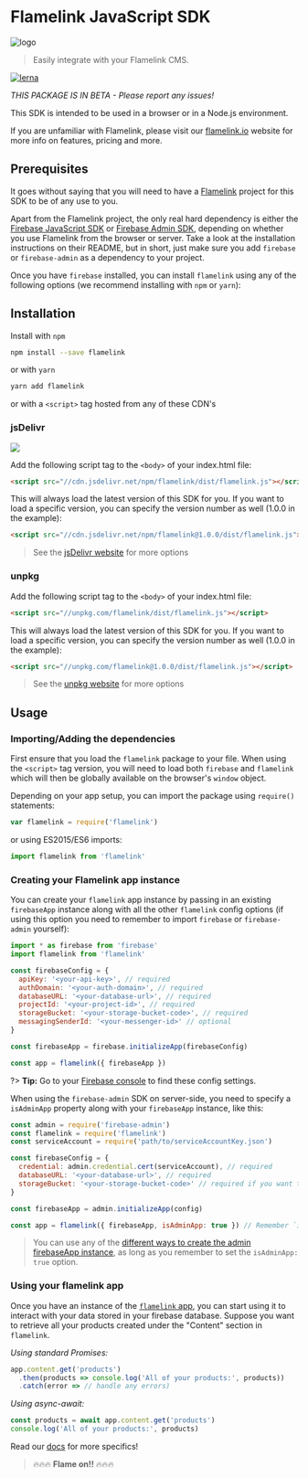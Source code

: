 # Flamelink JavaScript SDK

![logo](https://raw.githubusercontent.com/flamelink/flamelink/master/docs/_assets/icon.svg?sanitize=true)

> Easily integrate with your Flamelink CMS.

[![lerna](https://img.shields.io/badge/maintained%20with-lerna-cc00ff.svg)](https://lernajs.io/)

_THIS PACKAGE IS IN BETA - Please report any issues!_

This SDK is intended to be used in a browser or in a Node.js environment.

If you are unfamiliar with Flamelink, please visit our [flamelink.io](https://www.flamelink.io/) website for more info on features, pricing and more.

## Prerequisites

It goes without saying that you will need to have a [Flamelink](https://www.flamelink.io) project for this SDK to be of any use to you.

Apart from the Flamelink project, the only real hard dependency is either the [Firebase JavaScript SDK](https://www.npmjs.com/package/firebase) or [Firebase Admin SDK](https://firebase.google.com/docs/admin/setup), depending on whether you use Flamelink from the browser or server. Take a look at the installation instructions on their README, but in short, just make sure you add `firebase` or `firebase-admin` as a dependency to your project.

Once you have `firebase` installed, you can install `flamelink` using any of the following options (we recommend installing with `npm` or `yarn`):

## Installation

Install with `npm`

```bash
npm install --save flamelink
```

or with `yarn`

```bash
yarn add flamelink
```

or with a `<script>` tag hosted from any of these CDN's

### jsDelivr

[![](https://data.jsdelivr.com/v1/package/npm/flamelink/badge)](https://www.jsdelivr.com/package/npm/flamelink)

Add the following script tag to the `<body>` of your index.html file:

```html
<script src="//cdn.jsdelivr.net/npm/flamelink/dist/flamelink.js"></script>
```

This will always load the latest version of this SDK for you. If you want to load a specific version, you can specify the version number as well (1.0.0 in the example):

```html
<script src="//cdn.jsdelivr.net/npm/flamelink@1.0.0/dist/flamelink.js"></script>
```

> See the [jsDelivr website](https://www.jsdelivr.com/?query=flamelink) for more options

### unpkg

Add the following script tag to the `<body>` of your index.html file:

```html
<script src="//unpkg.com/flamelink/dist/flamelink.js"></script>
```

This will always load the latest version of this SDK for you. If you want to load a specific version, you can specify the version number as well (1.0.0 in the example):

```html
<script src="//unpkg.com/flamelink@1.0.0/dist/flamelink.js"></script>
```

> See the [unpkg website](https://unpkg.com) for more options

## Usage

### Importing/Adding the dependencies

First ensure that you load the `flamelink` package to your file. When using the `<script>` tag version, you will need to load both `firebase` and `flamelink` which will then be globally available on the browser's `window` object.

Depending on your app setup, you can import the package using `require()` statements:

```javascript
var flamelink = require('flamelink')
```

or using ES2015/ES6 imports:

```javascript
import flamelink from 'flamelink'
```

### Creating your Flamelink app instance

You can create your `flamelink` app instance by passing in an existing `firebaseApp` instance along with all the other `flamelink` config options (if using this option you need to remember to import `firebase` or `firebase-admin` yourself):

```javascript
import * as firebase from 'firebase'
import flamelink from 'flamelink'

const firebaseConfig = {
  apiKey: '<your-api-key>', // required
  authDomain: '<your-auth-domain>', // required
  databaseURL: '<your-database-url>', // required
  projectId: '<your-project-id>', // required
  storageBucket: '<your-storage-bucket-code>', // required
  messagingSenderId: '<your-messenger-id>' // optional
}

const firebaseApp = firebase.initializeApp(firebaseConfig)

const app = flamelink({ firebaseApp })
```

?> **Tip:** Go to your [Firebase console](https://console.firebase.google.com/) to find these config settings.

When using the `firebase-admin` SDK on server-side, you need to specify a `isAdminApp` property along with your `firebaseApp` instance, like this:

```javascript
const admin = require('firebase-admin')
const flamelink = require('flamelink')
const serviceAccount = require('path/to/serviceAccountKey.json')

const firebaseConfig = {
  credential: admin.credential.cert(serviceAccount), // required
  databaseURL: '<your-database-url>', // required
  storageBucket: '<your-storage-bucket-code>' // required if you want to your any Storage functionality
}

const firebaseApp = admin.initializeApp(config)

const app = flamelink({ firebaseApp, isAdminApp: true }) // Remember `isAdminApp: true` here!!!
```

> You can use any of the [different ways to create the admin firebaseApp instance](https://firebase.google.com/docs/admin/setup), as long as you remember to set the `isAdminApp: true` option.

### Using your flamelink app

Once you have an instance of the [`flamelink` app](https://app.flamelink.io), you can start using it to interact with your data stored in your firebase database. Suppose you want to retrieve all your products created under the "Content" section in `flamelink`.

_Using standard Promises:_

```javascript
app.content.get('products')
  .then(products => console.log('All of your products:', products))
  .catch(error => // handle any errors)
```

_Using async-await:_

```javascript
const products = await app.content.get('products')
console.log('All of your products:', products)
```

Read our [docs](https://flamelink.github.io/flamelink) for more specifics!

> 🔥🔥🔥 **Flame on!!** 🔥🔥🔥

